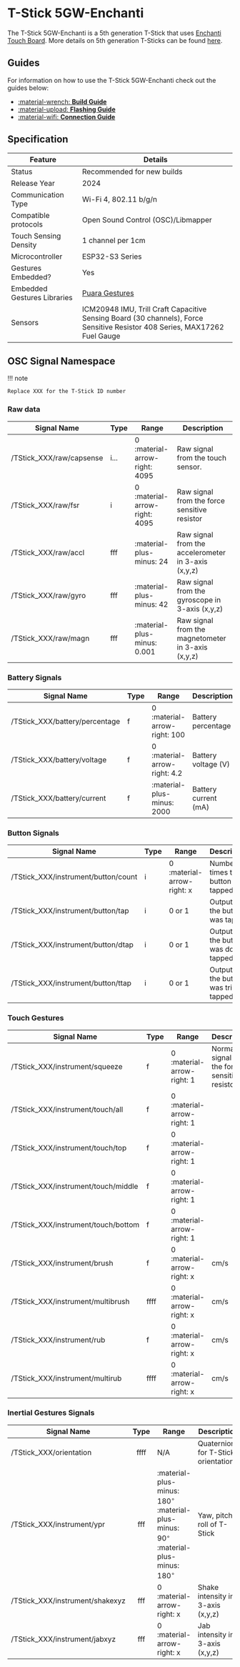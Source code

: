 # T-Stick 5GW-Enchanti

The T-Stick 5GW-Enchanti is a 5th generation T-Stick that uses [Enchanti Touch Board](https://github.com/IDMIL/EnchantiTouch). More details on 5th generation T-Sticks can be found [here](./index.md).

## Guides
For information on how to use the T-Stick 5GW-Enchanti check out the guides below:
<div class="grid cards" markdown>

- [:material-wrench: __Build Guide__](./build-guide-enchanti.md)
- [:material-upload: __Flashing Guide__](./flashing-guide.md)
- [:material-wifi: __Connection Guide__](./connection-guide.md)

</div>

## Specification
| Feature                     | Details                                                                                                                    |
|-----------------------------|----------------------------------------------------------------------------------------------------------------------------|
| Status                      | Recommended for new builds                                                                                                 |
| Release Year                | 2024                                                                                                                       |
| Communication Type          | Wi-Fi 4, 802.11 b/g/n                                                                                                      |
| Compatible protocols        | Open Sound Control (OSC)/Libmapper                                                                                         |
| Touch Sensing Density       | 1 channel per 1cm                                                                                                          |
| Microcontroller             | ESP32-S3 Series                                                                                                            |
| Gestures Embedded?          | Yes                                                                                                                        |
| Embedded Gestures Libraries | [Puara Gestures](../../engineering/gestures.md)                                                                            |
| Sensors                     | ICM20948 IMU, Trill Craft Capacitive Sensing Board (30 channels), Force Sensitive Resistor 408 Series, MAX17262 Fuel Gauge |

## OSC Signal Namespace

!!! note

    Replace XXX for the T-Stick ID number

### Raw data
| Signal Name              | Type | Range                         | Description                                                         |
|--------------------------|:-----|-------------------------------|---------------------------------------------------------------------|
| /TStick_XXX/raw/capsense | i... | 0 :material-arrow-right: 4095 | Raw signal from the touch sensor.                                   |
| /TStick_XXX/raw/fsr      | i    | 0 :material-arrow-right: 4095 | Raw signal from the force sensitive resistor                        |
| /TStick_XXX/raw/accl     | fff  | :material-plus-minus: 24      | Raw signal from the accelerometer in 3-axis (x,y,z)                 |
| /TStick_XXX/raw/gyro     | fff  | :material-plus-minus: 42      | Raw signal from the gyroscope in 3-axis (x,y,z)                     |
| /TStick_XXX/raw/magn     | fff  | :material-plus-minus: 0.001   | Raw signal from the magnetometer in 3-axis (x,y,z)                  |

### Battery Signals
| Signal Name                         | Type | Range                         | Description                                                         |
|-------------------------------------|:-----|-------------------------------|---------------------------------------------------------------------|
| /TStick_XXX/battery/percentage      | f    | 0 :material-arrow-right: 100  | Battery percentage                                                  |
| /TStick_XXX/battery/voltage         | f    | 0 :material-arrow-right: 4.2  | Battery voltage (V)                                                 |
| /TStick_XXX/battery/current         | f    | :material-plus-minus: 2000    | Battery current (mA)                                                |

### Button Signals
| Signal Name                         | Type | Range                      | Description                               |
|-------------------------------------|:-----|----------------------------|-------------------------------------------|
| /TStick_XXX/instrument/button/count | i    | 0 :material-arrow-right: x | Number of times the button was tapped     |
| /TStick_XXX/instrument/button/tap   | i    | 0 or 1                     | Outputs 1 if the button was tapped        |
| /TStick_XXX/instrument/button/dtap  | i    | 0 or 1                     | Outputs 1 if the button was double tapped |
| /TStick_XXX/instrument/button/ttap  | i    | 0 or 1                     | Outputs 1 if the button was triple tapped |

### Touch Gestures
| Signal Name                         | Type | Range                      | Description                                         |
|-------------------------------------|:-----|----------------------------|-----------------------------------------------------|
| /TStick_XXX/instrument/squeeze      | f    | 0 :material-arrow-right: 1 | Normalised signal from the force sensitive resistor |
| /TStick_XXX/instrument/touch/all    | f    | 0 :material-arrow-right: 1 |                                                     |
| /TStick_XXX/instrument/touch/top    | f    | 0 :material-arrow-right: 1 |                                                     |
| /TStick_XXX/instrument/touch/middle | f    | 0 :material-arrow-right: 1 |                                                     |
| /TStick_XXX/instrument/touch/bottom | f    | 0 :material-arrow-right: 1 |                                                     |
| /TStick_XXX/instrument/brush        | f    | 0 :material-arrow-right: x | cm/s                                                |
| /TStick_XXX/instrument/multibrush   | ffff | 0 :material-arrow-right: x | cm/s                                                |
| /TStick_XXX/instrument/rub          | f    | 0 :material-arrow-right: x | cm/s                                                |
| /TStick_XXX/instrument/multirub     | ffff | 0 :material-arrow-right: x | cm/s                                                |

### Inertial Gestures Signals

| Signal Name                     | Type | Range                                                                                                      | Description                               |
|---------------------------------|:----:|------------------------------------------------------------------------------------------------------------|-------------------------------------------|
| /TStick_XXX/orientation         | ffff | N/A                                                                                                        | Quaternions for T-Stick orientation       |
| /TStick_XXX/instrument/ypr      | fff  | :material-plus-minus: 180$^{\circ}$ :material-plus-minus: 90$^{\circ}$ :material-plus-minus: 180$^{\circ}$ | Yaw, pitch, roll of T-Stick               |
| /TStick_XXX/instrument/shakexyz | fff  | 0 :material-arrow-right: x                                                                                 | Shake intensity in 3-axis (x,y,z)         |
| /TStick_XXX/instrument/jabxyz   | fff  | 0 :material-arrow-right: x                                                                                 | Jab intensity in 3-axis (x,y,z)           |